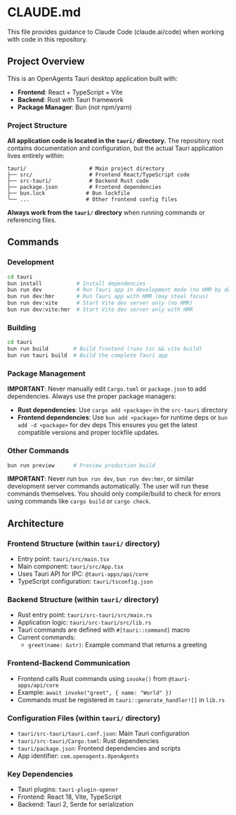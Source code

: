 # CLAUDE.md

This file provides guidance to Claude Code (claude.ai/code) when working with code in this repository.

## Project Overview

This is an OpenAgents Tauri desktop application built with:
- **Frontend**: React + TypeScript + Vite
- **Backend**: Rust with Tauri framework
- **Package Manager**: Bun (not npm/yarn)

### Project Structure
**All application code is located in the `tauri/` directory.** The repository root contains documentation and configuration, but the actual Tauri application lives entirely within:
```
tauri/                    # Main project directory
├── src/                  # Frontend React/TypeScript code
├── src-tauri/            # Backend Rust code
├── package.json          # Frontend dependencies
├── bun.lock             # Bun lockfile
└── ...                  # Other frontend config files
```

**Always work from the `tauri/` directory** when running commands or referencing files.

## Commands

### Development
```bash
cd tauri
bun install           # Install dependencies
bun run dev           # Run Tauri app in development mode (no HMR by default)
bun run dev:hmr       # Run Tauri app with HMR (may steal focus)
bun run dev:vite      # Start Vite dev server only (no HMR)
bun run dev:vite:hmr  # Start Vite dev server only with HMR
```

### Building
```bash
cd tauri
bun run build        # Build frontend (runs tsc && vite build)
bun run tauri build  # Build the complete Tauri app
```

### Package Management
**IMPORTANT**: Never manually edit `Cargo.toml` or `package.json` to add dependencies. Always use the proper package managers:
- **Rust dependencies**: Use `cargo add <package>` in the `src-tauri` directory
- **Frontend dependencies**: Use `bun add <package>` for runtime deps or `bun add -d <package>` for dev deps
This ensures you get the latest compatible versions and proper lockfile updates.

### Other Commands
```bash
bun run preview      # Preview production build
```

**IMPORTANT**: Never run `bun run dev`, `bun run dev:hmr`, or similar development server commands automatically. The user will run these commands themselves. You should only compile/build to check for errors using commands like `cargo build` or `cargo check`.

## Architecture

### Frontend Structure (within `tauri/` directory)
- Entry point: `tauri/src/main.tsx`
- Main component: `tauri/src/App.tsx`
- Uses Tauri API for IPC: `@tauri-apps/api/core`
- TypeScript configuration: `tauri/tsconfig.json`

### Backend Structure (within `tauri/` directory)
- Rust entry point: `tauri/src-tauri/src/main.rs`
- Application logic: `tauri/src-tauri/src/lib.rs`
- Tauri commands are defined with `#[tauri::command]` macro
- Current commands:
  - `greet(name: &str)`: Example command that returns a greeting

### Frontend-Backend Communication
- Frontend calls Rust commands using `invoke()` from `@tauri-apps/api/core`
- Example: `await invoke("greet", { name: "World" })`
- Commands must be registered in `tauri::generate_handler![]` in `lib.rs`

### Configuration Files (within `tauri/` directory)
- `tauri/src-tauri/tauri.conf.json`: Main Tauri configuration
- `tauri/src-tauri/Cargo.toml`: Rust dependencies
- `tauri/package.json`: Frontend dependencies and scripts
- App identifier: `com.openagents.OpenAgents`

### Key Dependencies
- Tauri plugins: `tauri-plugin-opener`
- Frontend: React 18, Vite, TypeScript
- Backend: Tauri 2, Serde for serialization